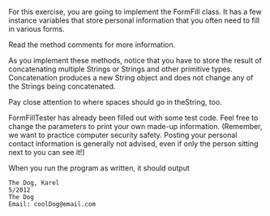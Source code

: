 For this exercise, you are going to implement the FormFill class. It has a few instance variables that store personal information that you often need to fill in various forms.

Read the method comments for more information.

As you implement these methods, notice that you have to store the result of concatenating multiple Strings or Strings and other primitive types. Concatenation produces a new String object and does not change any of the Strings being concatenated.

Pay close attention to where spaces should go in theString, too.


FormFillTester has already been filled out with some test code. Feel free to change the parameters to print your own made-up information. (Remember, we want to practice computer security safety. Posting your personal contact information is generally not advised, even if only the person sitting next to you can see it!)

When you run the program as written, it should output

```
The Dog, Karel
5/2012
The Dog
Email: coolDog@email.com
```
